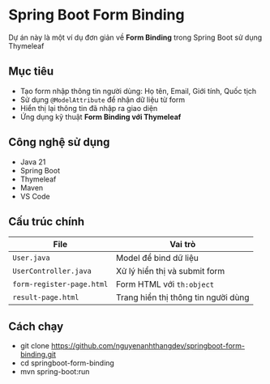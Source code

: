 # Spring Boot Form Binding

Dự án này là một ví dụ đơn giản về **Form Binding** trong Spring Boot sử dụng Thymeleaf

## Mục tiêu

- Tạo form nhập thông tin người dùng: Họ tên, Email, Giới tính, Quốc tịch
- Sử dụng `@ModelAttribute` để nhận dữ liệu từ form
- Hiển thị lại thông tin đã nhập ra giao diện
- Ứng dụng kỹ thuật **Form Binding với Thymeleaf**

## Công nghệ sử dụng

- Java 21
- Spring Boot
- Thymeleaf
- Maven
- VS Code

## Cấu trúc chính

| File | Vai trò |
|------|---------|
| `User.java` | Model để bind dữ liệu |
| `UserController.java` | Xử lý hiển thị và submit form |
| `form-register-page.html` | Form HTML với `th:object` |
| `result-page.html` | Trang hiển thị thông tin người dùng |

## Cách chạy

- git clone https://github.com/nguyenanhthangdev/springboot-form-binding.git
- cd springboot-form-binding
- mvn spring-boot:run
